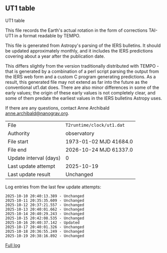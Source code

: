 
## UT1 table

UT1 table

This file records the Earth's actual rotation in the form of
corrections TAI-UT1 in a format readable by TEMPO.

This file is generated from Astropy's parsing of the IERS
bulletins. It should be updated approximately monthly, and it
includes the IERS predictions covering about a year after the
publication date.

This differs slightly from the version traditionally distributed
with TEMPO - that is generated by a combination of a perl script
parsing the output from the IERS web form and a custom C program
generating predictions. As a result, this generated file may not
extend as far into the future as the conventional ut1.dat does.
There are also minor differences in some of the early values; the
origin of these early values is not completely clear, and some of
them predate the earliest values in the IERS bulletins Astropy uses.

If there are any questions, contact Anne Archibald
<anne.archibald@nanograv.org>.

|     |     |
|:--- |:--- |
| File | `T2runtime/clock/ut1.dat` |
| Authority | observatory |
| File start | 1973-01-02 MJD 41684.0 |
| File end | 2026-10-24 MJD 61337.0 |
| Update interval (days) | 0 |
| Last update attempt | 2025-10-19 |
| Last update result | Unchanged |

Log entries from the last few update attempts:
```
2025-10-10 20:40:13.389 - Unchanged
2025-10-11 20:35:35.609 - Unchanged
2025-10-12 20:37:21.557 - Unchanged
2025-10-13 20:40:01.662 - Unchanged
2025-10-14 20:40:29.243 - Unchanged
2025-10-15 20:42:08.535 - Unchanged
2025-10-16 20:40:37.142 - Updated
2025-10-17 20:40:01.326 - Unchanged
2025-10-18 20:36:55.249 - Unchanged
2025-10-19 20:38:16.892 - Unchanged
```
[Full log](https://raw.githubusercontent.com/ipta/pulsar-clock-corrections/main/log/T2runtime/clock/ut1.dat.log)
